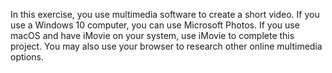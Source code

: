 <!-- manual -->
In this exercise, you use multimedia software to create a short video. If you use a Windows 10 computer, you can use Microsoft Photos. If you use macOS and have iMovie on your system, use iMovie to complete this project. You may also use your browser to research other online multimedia options. 